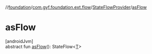 //[foundation](../../../index.md)/[com.gyf.foundation.ext.flow](../index.md)/[StateFlowProvider](index.md)/[asFlow](as-flow.md)

# asFlow

[androidJvm]\
abstract fun [asFlow](as-flow.md)(): StateFlow&lt;[T](index.md)&gt;